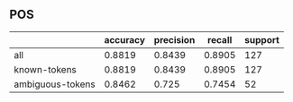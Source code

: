 
## POS

|                  | accuracy | precision | recall | support |
|------------------|----------|-----------|--------|---------|
| all              | 0.8819   | 0.8439    | 0.8905 | 127     |
| known-tokens     | 0.8819   | 0.8439    | 0.8905 | 127     |
| ambiguous-tokens | 0.8462   | 0.725     | 0.7454 | 52      |

